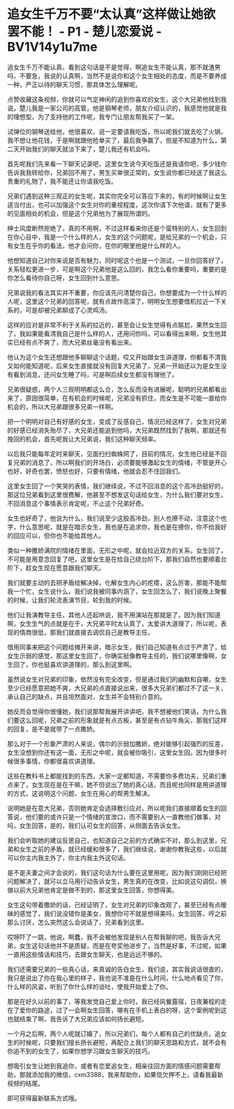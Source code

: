 # 追女生千万不要“太认真”这样做让她欲罢不能！ - P1 - 楚儿恋爱说 - BV1V14y1u7me

追女生千万不能认真，看到这句话是不是觉得，啊追女生不能认真，那不就渣男吗，不要急，我说的认真啊，当然不是说你和这个女生相处的态度，而是不要养成一种，严正以待的聊天习惯，那具体怎么理解呢。

点赞收藏这条视频，你就可以气定神闲的追到你喜欢的女生，这个大兄弟他找到我说，楚儿我是一家公司的高管，他是钢琴老师，朋友介绍认识的，我感觉他就是我的理想型，为了支持他的工作呢，我专门让朋友帮我买了一架。

试弹位的钢琴送给他，他很喜欢，说一定要请我吃饭，所以呢我们就去吃了火锅，我不想让他花钱，于是啊就跟他抢单买了，最后我争赢了，但是不知道为什么，第二天开始我们的聊天就淡下来了，楚儿我还有机会吗。

首先呢我们先来看一下聊天记录吧，这里女生说今天吃饭还是我请你吧，多少钱你告诉我我转给你，兄弟回不用了，男生买单很正常的，女生说你都已经送了我这么贵重的礼物了，我不能还让你请我吃饭。

兄弟们遇到这种三观正的女生呢，其实你完全可以答应下来的，有的时候啊让女生适当付出，也可以加强这个女生对你的重视程度，这次你请下次他请，就有了更多的见面相处的机会，但是这个兄弟他为了展现所谓的。

绅士风度断然拒绝了，真的不用啊，不过这样看来你还是个蛮特别的人，女生回到在你心目中，我是一个什么样的人，女生的这个问题呢，是给兄弟的一个机会，只有女生在乎你的看法，他才会问你，在你的眼里他是什么样的人。

他想知道自己对你来说是否有魅力，同时呢这个也是一个测试，一旦你回答好了，关系轻松更进一步，可是啊这个兄弟他是这么回的，我怎么看你重要吗，重要的是你怎么看待你自己呀，女生回到什么意思。

兄弟说我的看法其实并不重要，你应该先问清楚你自己，你想要成为一个什么样的人呢，这里这个兄弟的回答呢，就有点故作高深了，明明女生想要借机拉近一下关系的，可是却被兄弟聊成了心灵鸡汤。

这样的应对是非常不利于关系的拉近的，甚至会让女生觉得有点尴尬，果然女生回了，我如果能看清我自己是什么样的人，还用问你吗，可以看得出来啊，女生他其实已经有点不爽了，而大兄弟丝毫没有看出来。

他认为这个女生还想跟他多聊聊这个话题，哎又开始跟女生讲道理，你都看不清我又如何能知道呢，后来女生直接就没有回复大兄弟了，兄弟一开始还以为是女生没有看到消息，还问女生睡了吗，可是啊后续女生都没有理他了。

兄弟很疑惑，两个人三观明明都这么合，怎么反而没有进展呢，聪明的兄弟都看出来了，原因很简单，在有机会的时候呢，兄弟没有抓住，而女生是不可能一直给你机会的，所以大兄弟跟很多兄弟一样啊。

把一个明明对自己有好感的女生，变成了反感自己，情况已经这样了，女生对兄弟的好感已经消失殆尽了，大兄弟还能追到他吗，大兄弟既然找到了我啊，那就还有挽回的机会，首先呢我让大兄弟说，我们这种聊天频率。

以后我只能每年定时来聊天，见面扫扫蜘蛛网了，目前的情况，女生他已经是不回复兄弟的消息了，所以啊我们的开场白，必须要能够激起女生的情绪，不管是开心也好，好奇也罢，愤怒也好，只要有情绪，他就会忍不住回我们。

这里女生回了一个笑哭的表情，我们继续说，不过不回消息的这个高冷劲挺好的，那这位兄弟看到这里很费解，他甚至不想发这句话给女生，为什么我们要对女生，不回消息这个事情表示肯定呢，不止这个兄弟好奇。

女生也好奇了，他说为什么，我们说至少这股高冷劲，别人也撩不动，注意这个也字，什么意思呢，就是在暗示女生，我也是在追求你，我也是在撩你，你不给我好的回应可以，但你也不能给其他人。

类似一种撒娇满院的情绪在里面，无形之中呢，就会拉近双方的关系，女生回了，不可能是用意念回复了吧，这里女生是在给自己绕台阶下，那我们自然也要顺着台阶下，趁女生现在愿意跟我们聊天。

我们就要主动的去把矛盾给解决掉，化解女生内心的疙瘩，这么厉害，那能不能帮我一个忙，女生说什么，我们说我被同事内涵了，女生回怎么了，我们说晚上聚餐的时候，让我们轮流表演节目，轮到我的时候。

他们让我演教导主任，其他人还起哄说，我不用演站在那就是了，因为我们知道啊，女生生气的点就是在于，大兄弟平时太认真了，太爱讲大道理了，所以呢，表现的情商很低，那我们就直接去调侃自己是教导主任。

借用同事来把这个问题给摊开来讲，暗示女生，我们自己知道有点过于严肃了，给女生示弱的感觉，那这里女生回了，你确实挺像教导主任的，我们说哪里像啊，女生回了，你也挺喜欢讲道理的，那么到这里啊。

虽然说女生对兄弟的印象，依然没有完全改变，但是通过我们的幽默和自嘲，女生至少已经愿意把她不爽，大兄弟的点直接说出来，很多大兄弟们都过不了这一关，承认自己的缺点，并且坦然面对，女生并不会特别介意的。

她反而会觉得你很懂她，我们说那帮我展开讲讲吧，我不想被他们笑话，为什么我们要这么回呢，兄弟之前的形象就是有点古板，甚至是有点钻牛角尖，那我们这样的回复，是不是就带了一点撒娇。

那么对于一个形象严肃的人来说，偶尔的示弱加撒娇，绝对能够引起强烈的反差，女生没想到你还有这一面，无形之中呢，就会被你吸引，这里女生回，因为很多时候很多事情，你都很喜欢讲道理。

这些在教科书上都能找到的东西，大家一定都知道，不需要你多费功夫，兄弟们重点来了，女生现在是在干嘛，她不但说出了她的真心话，而且呢也同样是用讲道理的方式，这说明这个问题，女生在用心的帮男生解决。

说明她是在意大兄弟，否则她肯定会选择敷衍应对，所以呢我们直接顺着女生的回答说，他们要的或许只是一个情绪的宣泄口，而不需要别人一直教他们做事，对吗，女生回答，是的，我们认可女生的回答，从侧面去告诉女生。

我们会听取她的建议反思自己，也知道自己之前的方式确实不对，那么到这里，兄弟和女生之前的矛盾，就已经缓和很多了，我们继续说，谢谢你教我这些，以后就可以你主内我主外了，你主内我主外这句话。

是不是夫妻之间才会说的，我们这句话为什么要在这里用呢，因为我们刚刚已经把问题解决了，就可以立马用行动告诉女生，男生真的在改变，比如说这句调侃，换做以前大兄弟他肯定是做不到的，那这里女生回答，你想得美。

女生这句带着撒娇的话，已经证明了，女生对兄弟的印象改观了，甚至已经有点暧昧的感觉了，我们说没错你是美女，我想你可不就是想得美吗，女生回答，哼之前那么讨厌，怎么突然这么会说话了，兄弟看到这里。

哎呀吓了一跳，他说，啊蠢，我不会被他发现是别人在帮我聊的吧，我告诉大兄弟，女生这句话他并不是质疑，而是在夸奖他进步了，当然是好事，不过呢，如果一直用这些情话和技巧，去跟女生聊天，也是远远不够的。

我们还需要兄弟的一些真心话，来真诚的告白女生，我们说，其实我说话很直的，我只是说出了你在我心里的样子，我也说不准是在什么时间，什么地点看见了你，什么样的风姿，听到了你什么样的谈吐，使我开始爱上了你。

那是在好久以前的事了，等我发觉自己爱上你时，我已经风餐露宿，日夜兼程的走在了爱你的路途，过了一会啊女生回答，哪有在手机上表白的呀，这个案例呢到这也就结束了啊，我告诉了大兄弟应该如何扬长避短。

一个月之后啊，两个人呢就订婚了，所以兄弟们，每个人都有自己的优缺点，追女生的时候呢，只要我们擅长扬长避短，再配合上我们的聊天思路和方式，就不会有你追不到的女生了，如果你想学习跟女生聊天的技巧。

想吸引女生让她到我追你，或者有恋爱追女生，相亲往回方面的情感问题需要帮助，那就添加我的微信，cxm3388，我来帮助你，如果信欠押不上，请看我最新视频的结尾。

即可获得最新联系方式哦。